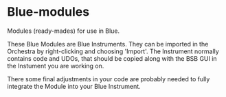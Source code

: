 # Blue-modules
Modules (ready-mades) for use in Blue.

These Blue Modules are Blue Instruments. They can be imported in the Orchestra by right-clicking and choosing 'Import'.
The Instrument normally contains code and UDOs, that should be copied along with the BSB GUI in the Instument you are working on.

There some final adjustments in your code are probably needed to fully integrate the Module into your Blue Instrument.

